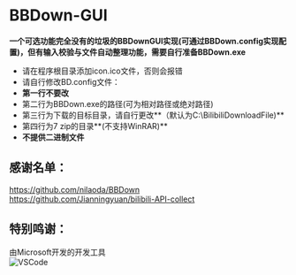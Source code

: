 # BBDown-GUI
**一个可选功能完全没有的垃圾的BBDownGUI实现(可通过BBDown.config实现配置)，但有输入校验与文件自动整理功能，需要自行准备BBDown.exe**

- 请在程序根目录添加icon.ico文件，否则会报错   
- 请自行修改BD.config文件：  
- **第一行不要改**   
- 第二行为BBDown.exe的路径(可为相对路径或绝对路径)   
- 第三行为下载的目标目录，请自行更改**（默认为C:\BilibiliDownloadFile)**   
- 第四行为7 zip的目录**(不支持WinRAR)**   
- **不提供二进制文件**

## 感谢名单：

https://github.com/nilaoda/BBDown  
https://github.com/Jianningyuan/bilibili-API-collect

## 特别鸣谢：
由Microsoft开发的开发工具  
![VSCode](https://user-images.githubusercontent.com/102419562/184617892-8f1d0fed-34b0-44cc-b7c3-cab19a5d23f6.png)
